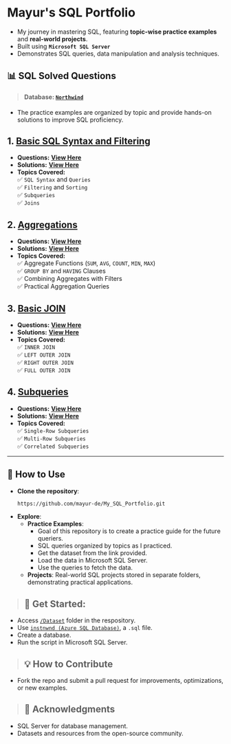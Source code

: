 # **Mayur's SQL Portfolio**

- My journey in mastering SQL, featuring **topic-wise practice examples** and **real-world projects**.
- Built using **`Microsoft SQL Server`**
- Demonstrates SQL queries, data manipulation and analysis techniques.

## **📊 SQL Solved Questions**

> #### **Database:** [`Northwind`](https://github.com/microsoft/sql-server-samples/tree/master/samples/databases/northwind-pubs)
- The practice examples are organized by topic and provide hands-on solutions to improve SQL proficiency.

## **1. [Basic SQL Syntax and Filtering](https://github.com/mayur-de/My_SQL_Portfolio/01_Basic_SQL_Syntax_and_Filtering.sql)**  
- **Questions:** [**View Here**](https://github.com/mayur-de/My_SQL_Portfolio/blob/27667866a1250f4dbbb2f23a6a232b288b1929b8/Practice_Questions/01_Basic_SQL_Syntax_Questions.md)  
- **Solutions:** [**View Here**](https://github.com/dummy-link/solutions)  
- **Topics Covered:**  
  ✅ `SQL Syntax` and `Queries`  
  ✅ `Filtering` and `Sorting`  
  ✅ `Subqueries`  
  ✅ `Joins`  

## **2. [Aggregations](https://github.com/mayur-de/My_SQL_Portfolio/blob/c13257ef6d850aaa317348acb1eb5295dc75bf89/02_Aggregations.sql)**  
- **Questions:** [**View Here**](https://github.com/dummy-link/questions)  
- **Solutions:** [**View Here**](https://github.com/mayur-de/My_SQL_Portfolio/blob/c13257ef6d850aaa317348acb1eb5295dc75bf89/02_Aggregations.sql)
- **Topics Covered:**  
  ✅ Aggregate Functions (`SUM`, `AVG`, `COUNT`, `MIN`, `MAX`)  
  ✅ `GROUP BY` and `HAVING` Clauses  
  ✅ Combining Aggregates with Filters  
  ✅ Practical Aggregation Queries  

## **3. [Basic JOIN](https://github.com/mayur-de/My_SQL_Portfolio/blob/a9ff500d64ac6fddeda8bc48bfd76adaf92be965/03_Basic_JOIN.sql)**  
- **Questions:** [**View Here**](https://github.com/dummy-link/questions)  
- **Solutions:** [**View Here**](https://github.com/mayur-de/My_SQL_Portfolio/blob/a9ff500d64ac6fddeda8bc48bfd76adaf92be965/03_Basic_JOIN.sql)
- **Topics Covered:**  
  ✅ `INNER JOIN`  
  ✅ `LEFT OUTER JOIN`  
  ✅ `RIGHT OUTER JOIN`  
  ✅ `FULL OUTER JOIN`  

## **4. [Subqueries](https://github.com/mayur-de/My_SQL_Portfolio/4_SubQueries.sql)**  
- **Questions:** [**View Here**](https://github.com/dummy-link/questions)  
- **Solutions:** [**View Here**](https://github.com/dummy-link/solutions)  
- **Topics Covered:**  
  ✅ `Single-Row Subqueries`  
  ✅ `Multi-Row Subqueries`  
  ✅ `Correlated Subqueries`  
---
## **🚀 How to Use**
- **Clone the repository**:
  ```bash
  https://github.com/mayur-de/My_SQL_Portfolio.git
  ```
- **Explore**:
  - **Practice Examples**:
      - Goal of this repository is to create a practice guide for the future queriers.  
      - SQL queries organized by topics as I practiced.
      - Get the dataset from the link provided.
      - Load the data in Microsoft SQL Server.
      - Use the queries to fetch the data.
  - **Projects**: Real-world SQL projects stored in separate folders, demonstrating practical applications.

> ## 🚀 **Get Started:**
  - Access [`/Dataset`](https://github.com/mayur-de/My_SQL_Portfolio/tree/ed32522fa08528eae29bc9e9f281980e83262772/Databases) folder in the respository.
  - Use [`instnwnd (Azure SQL Database)`](https://github.com/mayur-de/My_SQL_Portfolio/blob/ed32522fa08528eae29bc9e9f281980e83262772/Databases/instnwnd%20(Azure%20SQL%20Database).sql), a `.sql` file.
  - Create a database.
  - Run the script in Microsoft SQL Server.

> ## **💡 How to Contribute**
- Fork the repo and submit a pull request for improvements, optimizations, or new examples.

> ## **🎉 Acknowledgments**
- SQL Server for database management.
- Datasets and resources from the open-source community.
